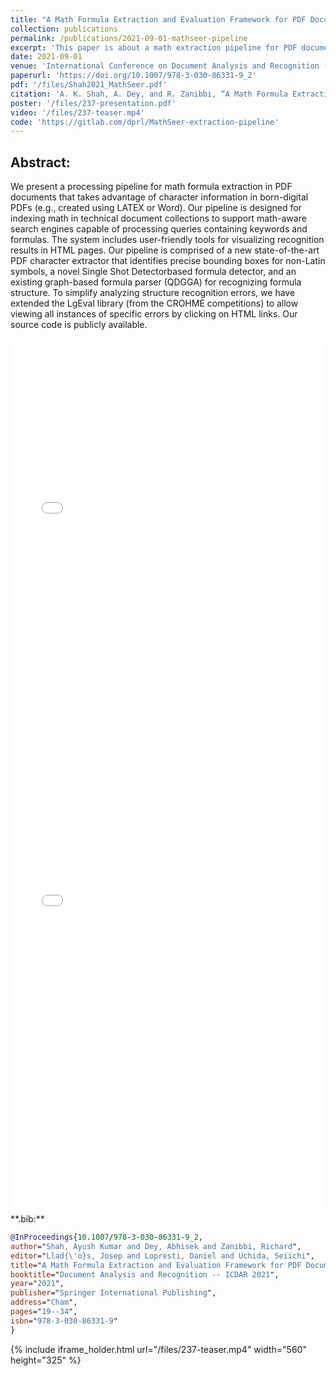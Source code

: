 ```yaml
---
title: "A Math Formula Extraction and Evaluation Framework for PDF Documents"
collection: publications
permalink: /publications/2021-09-01-mathseer-pipeline
excerpt: 'This paper is about a math extraction pipeline for PDF documents.'
date: 2021-09-01
venue: 'International Conference on Document Analysis and Recognition (ICDAR)'
paperurl: 'https://doi.org/10.1007/978-3-030-86331-9_2'
pdf: '/files/Shah2021_MathSeer.pdf'
citation: 'A. K. Shah, A. Dey, and R. Zanibbi, “A Math Formula Extraction and Evaluation Framework for PDF Documents,” in Document Analysis and Recognition – ICDAR 2021, Cham, 2021, pp. 19–34. doi: 10.1007/978-3-030-86331-9_2.'
poster: '/files/237-presentation.pdf'
video: '/files/237-teaser.mp4'
code: 'https://gitlab.com/dprl/MathSeer-extraction-pipeline'
---
```


## Abstract:

We present a processing pipeline for math formula extraction in PDF documents that takes advantage of character information
in born-digital PDFs (e.g., created using LATEX or Word). Our pipeline
is designed for indexing math in technical document collections to support math-aware search engines capable of processing queries containing
keywords and formulas. The system includes user-friendly tools for visualizing recognition results in HTML pages. Our pipeline is comprised
of a new state-of-the-art PDF character extractor that identifies precise
bounding boxes for non-Latin symbols, a novel Single Shot Detectorbased formula detector, and an existing graph-based formula parser (QDGGA) for recognizing formula structure. To simplify analyzing structure recognition errors, we have extended the LgEval library (from the
CROHME competitions) to allow viewing all instances of specific errors
by clicking on HTML links. Our source code is publicly available.

<iframe src="/files/237-presentation.pdf" width="100%" height="600" frameborder="no" border="0" marginwidth="0" marginheight="0"></iframe>

<br>

<iframe src="/files/Shah2021_MathSeer.pdf" width="100%" height="800" frameborder="no" border="0" marginwidth="0" marginheight="0"></iframe>


<br>
**.bib:**

```bib
@InProceedings{10.1007/978-3-030-86331-9_2,
author="Shah, Ayush Kumar and Dey, Abhisek and Zanibbi, Richard",
editor="Llad{\'o}s, Josep and Lopresti, Daniel and Uchida, Seiichi",
title="A Math Formula Extraction and Evaluation Framework for PDF Documents",
booktitle="Document Analysis and Recognition -- ICDAR 2021",                 
year="2021",                                                                 
publisher="Springer International Publishing",                               
address="Cham",                                                              
pages="19--34",                                                              
isbn="978-3-030-86331-9"                                                     
}
```

{% include iframe_holder.html url="/files/237-teaser.mp4" width="560" height="325" %}
